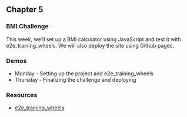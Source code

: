 ## Chapter 5

### BMI Challenge 

This week, we'll set up a BMI calculator using JavaScript and test it with e2e_training_wheels. We will also deploy the site using Github pages. 

### Demos
* Monday - Setting up the project and e2e_training_wheels
* Thursday - Finalizing the challenge and deploying

### Resources
* [e2e_training_wheels](https://www.npmjs.com/package/e2e_training_wheels)
